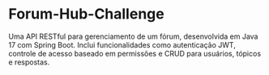 # Forum-Hub-Challenge
Uma API RESTful para gerenciamento de um fórum, desenvolvida em Java 17 com Spring Boot. Inclui funcionalidades como autenticação JWT, controle de acesso baseado em permissões e CRUD para usuários, tópicos e respostas.

